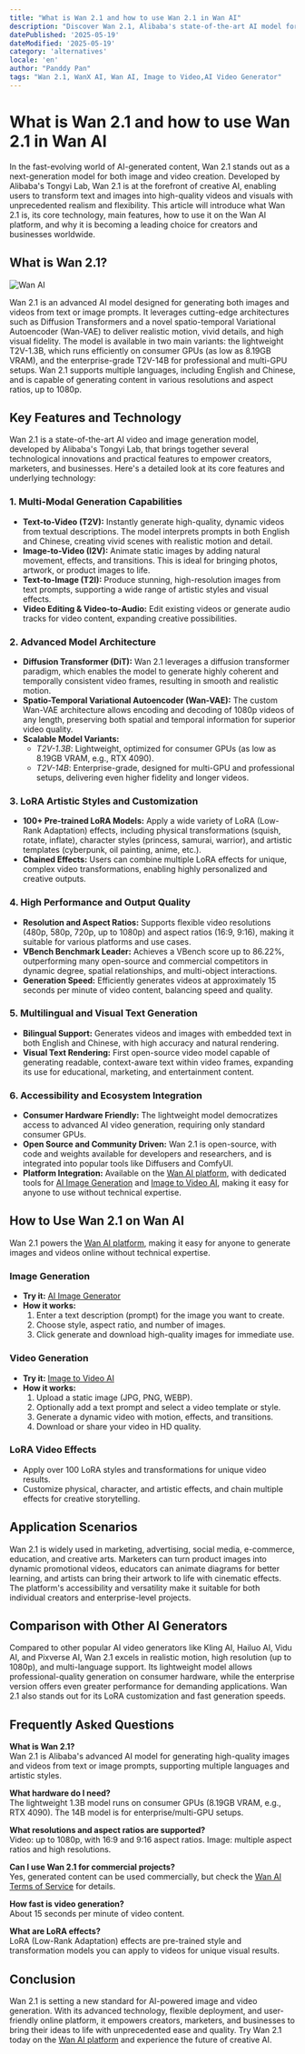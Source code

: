 ```yaml
---
title: "What is Wan 2.1 and how to use Wan 2.1 in Wan AI"
description: "Discover Wan 2.1, Alibaba's state-of-the-art AI model for image and video generation. Learn about its technology, features, use cases, and how to use it on Wan AI."
datePublished: '2025-05-19'
dateModified: '2025-05-19'
category: 'alternatives'
locale: 'en'
author: "Panddy Pan"
tags: "Wan 2.1, WanX AI, Wan AI, Image to Video,AI Video Generator"
---
```


# What is Wan 2.1 and how to use Wan 2.1 in Wan AI


In the fast-evolving world of AI-generated content, Wan 2.1 stands out as a next-generation model for both image and video creation. Developed by Alibaba's Tongyi Lab, Wan 2.1 is at the forefront of creative AI, enabling users to transform text and images into high-quality videos and visuals with unprecedented realism and flexibility. This article will introduce what Wan 2.1 is, its core technology, main features, how to use it on the Wan AI platform, and why it is becoming a leading choice for creators and businesses worldwide.

## What is Wan 2.1?

![Wan AI](https://cdn.wanaivideo.org/wan-ai-video/hero_1.webp)


Wan 2.1 is an advanced AI model designed for generating both images and videos from text or image prompts. It leverages cutting-edge architectures such as Diffusion Transformers and a novel spatio-temporal Variational Autoencoder (Wan-VAE) to deliver realistic motion, vivid details, and high visual fidelity. The model is available in two main variants: the lightweight T2V-1.3B, which runs efficiently on consumer GPUs (as low as 8.19GB VRAM), and the enterprise-grade T2V-14B for professional and multi-GPU setups. Wan 2.1 supports multiple languages, including English and Chinese, and is capable of generating content in various resolutions and aspect ratios, up to 1080p.

## Key Features and Technology

Wan 2.1 is a state-of-the-art AI video and image generation model, developed by Alibaba's Tongyi Lab, that brings together several technological innovations and practical features to empower creators, marketers, and businesses. Here's a detailed look at its core features and underlying technology:

### 1. Multi-Modal Generation Capabilities

- **Text-to-Video (T2V):** Instantly generate high-quality, dynamic videos from textual descriptions. The model interprets prompts in both English and Chinese, creating vivid scenes with realistic motion and detail.
- **Image-to-Video (I2V):** Animate static images by adding natural movement, effects, and transitions. This is ideal for bringing photos, artwork, or product images to life.
- **Text-to-Image (T2I):** Produce stunning, high-resolution images from text prompts, supporting a wide range of artistic styles and visual effects.
- **Video Editing & Video-to-Audio:** Edit existing videos or generate audio tracks for video content, expanding creative possibilities.

### 2. Advanced Model Architecture

- **Diffusion Transformer (DiT):** Wan 2.1 leverages a diffusion transformer paradigm, which enables the model to generate highly coherent and temporally consistent video frames, resulting in smooth and realistic motion.
- **Spatio-Temporal Variational Autoencoder (Wan-VAE):** The custom Wan-VAE architecture allows encoding and decoding of 1080p videos of any length, preserving both spatial and temporal information for superior video quality.
- **Scalable Model Variants:**
  - *T2V-1.3B*: Lightweight, optimized for consumer GPUs (as low as 8.19GB VRAM, e.g., RTX 4090).
  - *T2V-14B*: Enterprise-grade, designed for multi-GPU and professional setups, delivering even higher fidelity and longer videos.

### 3. LoRA Artistic Styles and Customization

- **100+ Pre-trained LoRA Models:** Apply a wide variety of LoRA (Low-Rank Adaptation) effects, including physical transformations (squish, rotate, inflate), character styles (princess, samurai, warrior), and artistic templates (cyberpunk, oil painting, anime, etc.).
- **Chained Effects:** Users can combine multiple LoRA effects for unique, complex video transformations, enabling highly personalized and creative outputs.

### 4. High Performance and Output Quality

- **Resolution and Aspect Ratios:** Supports flexible video resolutions (480p, 580p, 720p, up to 1080p) and aspect ratios (16:9, 9:16), making it suitable for various platforms and use cases.
- **VBench Benchmark Leader:** Achieves a VBench score up to 86.22%, outperforming many open-source and commercial competitors in dynamic degree, spatial relationships, and multi-object interactions.
- **Generation Speed:** Efficiently generates videos at approximately 15 seconds per minute of video content, balancing speed and quality.

### 5. Multilingual and Visual Text Generation

- **Bilingual Support:** Generates videos and images with embedded text in both English and Chinese, with high accuracy and natural rendering.
- **Visual Text Rendering:** First open-source video model capable of generating readable, context-aware text within video frames, expanding its use for educational, marketing, and entertainment content.

### 6. Accessibility and Ecosystem Integration

- **Consumer Hardware Friendly:** The lightweight model democratizes access to advanced AI video generation, requiring only standard consumer GPUs.
- **Open Source and Community Driven:** Wan 2.1 is open-source, with code and weights available for developers and researchers, and is integrated into popular tools like Diffusers and ComfyUI.
- **Platform Integration:** Available on the [Wan AI platform](https://wanaivideo.org/), with dedicated tools for [AI Image Generation](https://wanaivideo.org/ai-image-generator) and [Image to Video AI](https://wanaivideo.org/image-to-video-ai), making it easy for anyone to use without technical expertise.

## How to Use Wan 2.1 on Wan AI

Wan 2.1 powers the [Wan AI platform](https://wanaivideo.org/), making it easy for anyone to generate images and videos online without technical expertise.

### Image Generation
- **Try it:** [AI Image Generator](https://wanaivideo.org/ai-image-generator)
- **How it works:**
  1. Enter a text description (prompt) for the image you want to create.
  2. Choose style, aspect ratio, and number of images.
  3. Click generate and download high-quality images for immediate use.

### Video Generation
- **Try it:** [Image to Video AI](https://wanaivideo.org/image-to-video-ai)
- **How it works:**
  1. Upload a static image (JPG, PNG, WEBP).
  2. Optionally add a text prompt and select a video template or style.
  3. Generate a dynamic video with motion, effects, and transitions.
  4. Download or share your video in HD quality.

### LoRA Video Effects
- Apply over 100 LoRA styles and transformations for unique video results.
- Customize physical, character, and artistic effects, and chain multiple effects for creative storytelling.

## Application Scenarios

Wan 2.1 is widely used in marketing, advertising, social media, e-commerce, education, and creative arts. Marketers can turn product images into dynamic promotional videos, educators can animate diagrams for better learning, and artists can bring their artwork to life with cinematic effects. The platform's accessibility and versatility make it suitable for both individual creators and enterprise-level projects.

## Comparison with Other AI Generators

Compared to other popular AI video generators like Kling AI, Hailuo AI, Vidu AI, and Pixverse AI, Wan 2.1 excels in realistic motion, high resolution (up to 1080p), and multi-language support. Its lightweight model allows professional-quality generation on consumer hardware, while the enterprise version offers even greater performance for demanding applications. Wan 2.1 also stands out for its LoRA customization and fast generation speeds.

## Frequently Asked Questions

**What is Wan 2.1?**  
Wan 2.1 is Alibaba's advanced AI model for generating high-quality images and videos from text or image prompts, supporting multiple languages and artistic styles.

**What hardware do I need?**  
The lightweight 1.3B model runs on consumer GPUs (8.19GB VRAM, e.g., RTX 4090). The 14B model is for enterprise/multi-GPU setups.

**What resolutions and aspect ratios are supported?**  
Video: up to 1080p, with 16:9 and 9:16 aspect ratios. Image: multiple aspect ratios and high resolutions.

**Can I use Wan 2.1 for commercial projects?**  
Yes, generated content can be used commercially, but check the [Wan AI Terms of Service](https://wanaivideo.org/terms) for details.

**How fast is video generation?**  
About 15 seconds per minute of video content.

**What are LoRA effects?**  
LoRA (Low-Rank Adaptation) effects are pre-trained style and transformation models you can apply to videos for unique visual results.

## Conclusion

Wan 2.1 is setting a new standard for AI-powered image and video generation. With its advanced technology, flexible deployment, and user-friendly online platform, it empowers creators, marketers, and businesses to bring their ideas to life with unprecedented ease and quality. Try Wan 2.1 today on the [Wan AI platform](https://wanaivideo.org/) and experience the future of creative AI.

